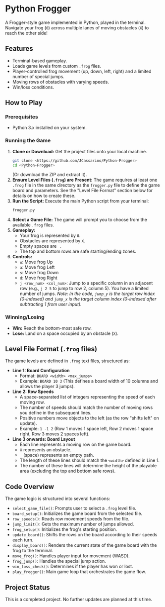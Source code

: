 # Python Frogger

A Frogger-style game implemented in Python, played in the terminal. Navigate your frog (`0`) across multiple lanes of moving obstacles (`X`) to reach the other side!

## Features

* Terminal-based gameplay.
* Loads game levels from custom `.frog` files.
* Player-controlled frog movement (up, down, left, right) and a limited number of special jumps.
* Moving rows of obstacles with varying speeds.
* Win/loss conditions.

## How to Play

### Prerequisites

* Python 3.x installed on your system.

### Running the Game

1.  **Clone or Download:** Get the project files onto your local machine.
    ```bash
    git clone <https://github.com/JCassarino/Python-Frogger>
    cd <Python-Frogger>
    ```
    (Or download the ZIP and extract it).
2.  **Ensure Level Files (`.frog`) are Present:** The game requires at least one `.frog` file in the same directory as the `frogger.py` file to define the game board and parameters. See the "Level File Format" section below for details on how to create these.
3.  **Run the Script:** Execute the main Python script from your terminal:
    ```bash
    frogger.py
    ```
4.  **Select a Game File:** The game will prompt you to choose from the available `.frog` files.
5.  **Gameplay:**
    * Your frog is represented by `0`.
    * Obstacles are represented by `X`.
    * Empty spaces are ` `.
    * The top and bottom rows are safe starting/ending zones.
6.  **Controls:**
    * `w`: Move frog Up
    * `a`: Move frog Left
    * `s`: Move frog Down
    * `d`: Move frog Right
    * `j <row_num> <col_num>`: Jump to a specific column in an adjacent row (e.g., `j 2 5` to jump to row 2, column 5). You have a limited number of jumps. *Note: In the code, `jump_y` is the target row index (0-indexed) and `jump_x` is the target column index (0-indexed after subtracting 1 from user input).*

### Winning/Losing

* **Win:** Reach the bottom-most safe row.
* **Lose:** Land on a space occupied by an obstacle (`X`).

## Level File Format (`.frog` files)

The game levels are defined in `.frog` text files, structured as:

* **Line 1: Board Configuration**
    * Format: `BOARD <width> <max_jumps>`
    * Example: `BOARD 10 3` (This defines a board width of 10 columns and allows the player 3 jumps).
* **Line 2: Row Speeds**
    * A space-separated list of integers representing the speed of each moving row.
    * The number of speeds should match the number of moving rows you define in the subsequent lines.
    * Positive numbers move objects to the left (as the row "shifts left" on update).
    * Example: `1 -1 2` (Row 1 moves 1 space left, Row 2 moves 1 space right, Row 3 moves 2 spaces left).
* **Line 3 onwards: Board Layout**
    * Each line represents a moving row on the game board.
    * `X` represents an obstacle.
    * ` ` (space) represents an empty path.
    * The length of these lines should match the `<width>` defined in Line 1.
    * The number of these lines will determine the height of the playable area (excluding the top and bottom safe rows).

## Code Overview

The game logic is structured into several functions:

* `select_game_file()`: Prompts user to select a `.frog` level file.
* `board_setup()`: Initializes the game board from the selected file.
* `row_speeds()`: Reads row movement speeds from the file.
* `jump_limit()`: Gets the maximum number of jumps allowed.
* `frog_setup()`: Initializes the frog's starting position.
* `update_board()`: Shifts the rows on the board according to their speeds each turn.
* `display_board()`: Renders the current state of the game board with the frog to the terminal.
* `move_frog()`: Handles player input for movement (WASD).
* `frog_jump()`: Handles the special jump action.
* `win_loss_check()`: Determines if the player has won or lost.
* `play_frogger()`: Main game loop that orchestrates the game flow.

## Project Status

This is a completed project. No further updates are planned at this time.
